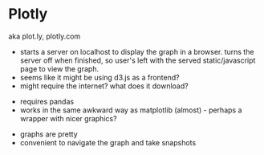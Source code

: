 # Plotly

aka plot.ly, plotly.com

* starts a server on localhost to display the graph in a browser. turns the server off when finished, so user's left with the served static/javascript page to view the graph.
* seems like it might be using d3.js as a frontend? <!-- TODO -->
* might require the internet? what does it download? <!-- TODO -->

- requires pandas
- works in the same awkward way as matplotlib (almost) - perhaps a wrapper with nicer graphics?

+ graphs are pretty
+ convenient to navigate the graph and take snapshots
